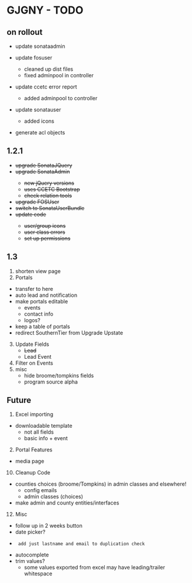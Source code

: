 # GJGNY - TODO

## on rollout
- update sonataadmin
- update fosuser
	- cleaned up dist files
	- fixed adminpool in controller
- update ccetc error report
	- added adminpool to controller
- update sonatauser
	- added icons
	
- generate acl objects

## 1.2.1
- <del>upgrade SonataJQuery
- <del>upgrade SonataAdmin
	- <del>new jQuery versions
	- <del>uses CCETC Bootstrap
    - <del>check relation tools
- <del>upgrade FOSUser	
- <del>switch to SonataUserBundle
- <del>update code
    - <del>user/group icons
    - <del>user class errors
    - <del>set up permissions

## 1.3		
1.	shorten view page
2. Portals
 - transfer to here
 - auto lead and notification
 - make portals editable
 	- events
 	- contact info
 	- logos?
 - keep a table of portals
 - redirect SouthernTier from Upgrade Upstate
3. Update Fields
	- <del>Lead
	- Lead Event
4. Filter on Events
10. misc
	- hide broome/tompkins fields
	- program source alpha

## Future
1.	Excel importing	
 - downloadable template		
     - not all fields		
	- basic info + event
2.	Portal Features
 - media page
10.	Cleanup	Code
 -  counties choices (broome/Tompkins) in admin classes and elsewhere!
     - config emails
	 - admin classes (choices)
 -  make admin and county entities/interfaces
12.	Misc	
 -	follow up in 2 weeks button
 -	date picker?
 -      add just lastname and email to duplication check
 -	autocomplete
 -	trim values?
 	- some values exported from excel may have leading/trailer whitespace